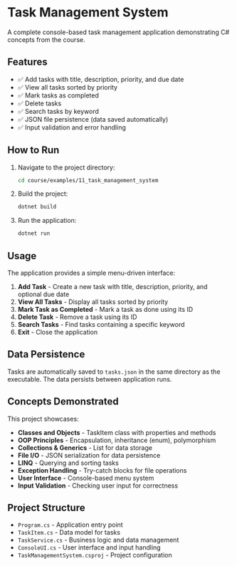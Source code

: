 # Task Management System

A complete console-based task management application demonstrating C# concepts from the course.

## Features

- ✅ Add tasks with title, description, priority, and due date
- ✅ View all tasks sorted by priority
- ✅ Mark tasks as completed
- ✅ Delete tasks
- ✅ Search tasks by keyword
- ✅ JSON file persistence (data saved automatically)
- ✅ Input validation and error handling

## How to Run

1. Navigate to the project directory:
   ```bash
   cd course/examples/11_task_management_system
   ```

2. Build the project:
   ```bash
   dotnet build
   ```

3. Run the application:
   ```bash
   dotnet run
   ```

## Usage

The application provides a simple menu-driven interface:

1. **Add Task** - Create a new task with title, description, priority, and optional due date
2. **View All Tasks** - Display all tasks sorted by priority
3. **Mark Task as Completed** - Mark a task as done using its ID
4. **Delete Task** - Remove a task using its ID
5. **Search Tasks** - Find tasks containing a specific keyword
6. **Exit** - Close the application

## Data Persistence

Tasks are automatically saved to `tasks.json` in the same directory as the executable. The data persists between application runs.

## Concepts Demonstrated

This project showcases:

- **Classes and Objects** - TaskItem class with properties and methods
- **OOP Principles** - Encapsulation, inheritance (enum), polymorphism
- **Collections & Generics** - List<TaskItem> for data storage
- **File I/O** - JSON serialization for data persistence
- **LINQ** - Querying and sorting tasks
- **Exception Handling** - Try-catch blocks for file operations
- **User Interface** - Console-based menu system
- **Input Validation** - Checking user input for correctness

## Project Structure

- `Program.cs` - Application entry point
- `TaskItem.cs` - Data model for tasks
- `TaskService.cs` - Business logic and data management
- `ConsoleUI.cs` - User interface and input handling
- `TaskManagementSystem.csproj` - Project configuration
